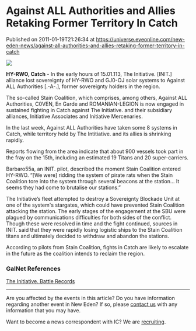 # Against ALL Authorities and Allies Retaking Former Territory In Catch
Published on 2011-01-19T21:26:34 at https://universe.eveonline.com/new-eden-news/against-all-authorities-and-allies-retaking-former-territory-in-catch

![](http://www.eve-ic.net/media/assets/icarticlebanner.png)  
  
 **HY-RWO, Catch** \- In the early hours of 15.01.113, The Initiative. [INIT.] alliance lost sovereignty of HY-RWO and GJ0-OJ solar systems to Against ALL Authorities [.-A-.], former sovereignty holders in the region.   
  
The so-called Stain Coalition, which comprises, among others, Against ALL Authorities, C0VEN, En Garde and ROMANIAN-LEGION is now engaged in sustained fighting in Catch against The Initiative. and their subsidiary alliances, Initiative Associates and Initiative Mercenaries.   
  
In the last week, Against ALL Authorities have taken some 8 systems in Catch, while territory held by The Intitiative. and its allies is shrinking rapidly.   
  
Reports flowing from the area indicate that about 900 vessels took part in the fray on the 15th, including an estimated 19 Titans and 20 super-carriers.   
  
Barbaro55a, an INIT. pilot, described the moment Stain Coalition entered HY-RWO. “[We were] ridding the system of pirate rats when the Stain Coalition tore into the system through several beacons at the station... It seems they had come to brutalise our stations.”   
  
The Initiative’s fleet attempted to destroy a Sovereignty Blockade Unit at one of the system's stargates, which could have prevented Stain Coalition attacking the station. The early stages of the engagement at the SBU were plagued by communications difficulties for both sides of the conflict. Though these were resolved in time and the fight continued, sources in INIT. said that they were rapidly losing logistic ships to the Stain Coalition titans and ultimately decided to withdraw and abandon the stations.   
  
According to pilots from Stain Coalition, fights in Catch are likely to escalate in the future as the coalition intends to reclaim the region. 

### GalNet References

[The Initiative. Battle Records](http://init.eve-kill.net/?a=kill_related&kll_id=8538514)

* * *

Are you affected by the events in this article? Do you have information regarding another event in New Eden? If so, please [contact us](http://www.eveonline.com/news.asp?a=submitrp) with any information that you may have.  
  
Want to become a news correspondent with IC? We are [recruiting](http://www.eveonline.com/isd.asp).
